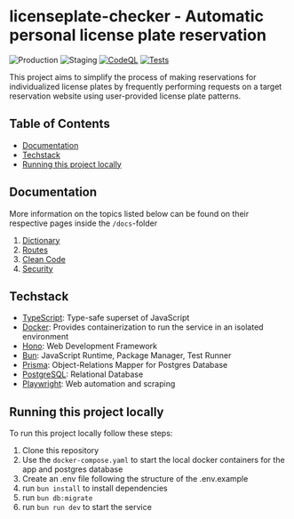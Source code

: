 # licenseplate-checker - Automatic personal license plate reservation

![Production](https://img.shields.io/website?url=https%3A%2F%2Flicenseplate-checker-production-service-683398294242.europe-west10.run.app&up_message=running&down_message=offline&label=production)
![Staging](https://img.shields.io/website?url=https%3A%2F%2Flicenseplate-checker-staging-service-683398294242.europe-west10.run.app&up_message=running&down_message=asleep&down_color=yellow&label=staging)
[![CodeQL](https://github.com/niklas-jacobsen/licenseplate-checker/actions/workflows/github-code-scanning/codeql/badge.svg)](https://github.com/niklas-jacobsen/licenseplate-checker/actions/workflows/github-code-scanning/codeql)
[![Tests](https://github.com/niklas-jacobsen/licenseplate-checker/actions/workflows/pr-staging.yml/badge.svg)](https://github.com/niklas-jacobsen/licenseplate-checker/actions/workflows/pr-staging.yml)

This project aims to simplify the process of making reservations for individualized license plates by
frequently performing requests on a target reservation website using user-provided license plate patterns.

## Table of Contents

- [Documentation](#documentation)
- [Techstack](#techstack)
- [Running this project locally](#running-this-project-locally)

## Documentation

More information on the topics listed below can be found on their respective pages inside the `/docs`-folder

1. [Dictionary](./docs/01-Dictionary.md)
2. [Routes](./docs/02-Routes.md)
3. [Clean Code](./docs/03-CleanCode.md)
4. [Security](./docs/04-Security.md)

## Techstack

- [TypeScript](https://www.typescriptlang.org/): Type-safe superset of JavaScript
- [Docker](https://www.docker.com/): Provides containerization to run the service in an isolated environment
- [Hono](https://hono.dev/): Web Development Framework
- [Bun](https://bun.sh/): JavaScript Runtime, Package Manager, Test Runner
- [Prisma](https://www.prisma.io/): Object-Relations Mapper for Postgres Database
- [PostgreSQL](https://www.postgresql.org/): Relational Database
- [Playwright](https://playwright.dev/): Web automation and scraping

## Running this project locally

To run this project locally follow these steps:

1. Clone this repository
2. Use the `docker-compose.yaml` to start the local docker containers for the app and postgres database
3. Create an .env file following the structure of the .env.example
4. run `bun install` to install dependencies
5. run `bun db:migrate`
6. run `bun run dev` to start the service
